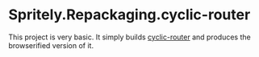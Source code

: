 Spritely.Repackaging.cyclic-router
======================

This project is very basic. It simply builds [cyclic-router](https://github.com/cyclejs-community/cyclic-router) and produces the browserified version of it.
